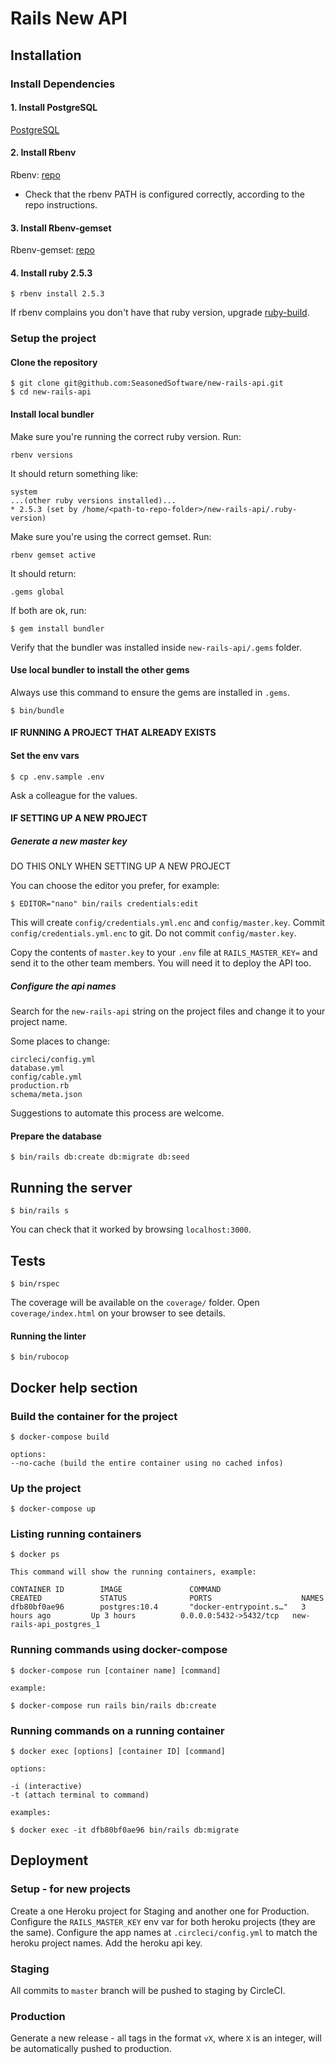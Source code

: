 # Rails New API

<!-- [![Maintainability](https://api.codeclimate.com/v1/badges/5f81c59b93f185a611da/maintainability)](https://codeclimate.com/repos/5bf2ae161b9400146a004ddd/maintainability) [![Test Coverage](https://api.codeclimate.com/v1/badges/5f81c59b93f185a611da/test_coverage)](https://codeclimate.com/repos/5bf2ae161b9400146a004ddd/test_coverage) [![CircleCI](https://circleci.com/gh/SeasonedSoftware/new-rails-api.svg?style=svg)](https://circleci.com/gh/SeasonedSoftware/new-rails-api) -->

## Installation

### Install Dependencies

#### 1. Install PostgreSQL

[PostgreSQL](http://postgresql.org/)

#### 2. Install Rbenv

Rbenv: [repo](https://github.com/rbenv/rbenv)

- Check that the rbenv PATH is configured correctly, according to the repo instructions.

#### 3. Install Rbenv-gemset

Rbenv-gemset: [repo](https://github.com/jf/rbenv-gemset)

#### 4. Install ruby 2.5.3

```
$ rbenv install 2.5.3
```

If rbenv complains you don't have that ruby version, upgrade [ruby-build](https://github.com/rbenv/ruby-build#readme).

### Setup the project

#### Clone the repository

```
$ git clone git@github.com:SeasonedSoftware/new-rails-api.git
$ cd new-rails-api
```

#### Install local bundler

Make sure you're running the correct ruby version. Run:

```
rbenv versions
```

It should return something like:

```
system
...(other ruby versions installed)...
* 2.5.3 (set by /home/<path-to-repo-folder>/new-rails-api/.ruby-version)

```

Make sure you're using the correct gemset. Run:

```
rbenv gemset active
```

It should return:

```
.gems global
```

If both are ok, run:

```
$ gem install bundler
```

Verify that the bundler was installed inside `new-rails-api/.gems` folder.

#### Use local bundler to install the other gems

Always use this command to ensure the gems are installed in `.gems`.

```
$ bin/bundle
```

#### IF RUNNING A PROJECT THAT ALREADY EXISTS

#### Set the env vars

```
$ cp .env.sample .env
```

Ask a colleague for the values.

#### IF SETTING UP A NEW PROJECT

##### Generate a new master key

DO THIS ONLY WHEN SETTING UP A NEW PROJECT

You can choose the editor you prefer, for example:

```
$ EDITOR="nano" bin/rails credentials:edit
```

This will create `config/credentials.yml.enc` and `config/master.key`.
Commit `config/credentials.yml.enc` to git. Do not commit `config/master.key`.

Copy the contents of `master.key` to your `.env` file at `RAILS_MASTER_KEY=` and send it to the other team members. You will need it to deploy the API too.

##### Configure the api names

Search for the `new-rails-api` string on the project files and change it to your project name.

Some places to change:

```
circleci/config.yml
database.yml
config/cable.yml
production.rb
schema/meta.json
```

Suggestions to automate this process are welcome.

#### Prepare the database

```
$ bin/rails db:create db:migrate db:seed
```

## Running the server

```
$ bin/rails s
```

You can check that it worked by browsing `localhost:3000`.

## Tests

```
$ bin/rspec
```

The coverage will be available on the `coverage/` folder. Open `coverage/index.html` on your browser to see details.

#### Running the linter

```
$ bin/rubocop
```

## Docker help section

### Build the container for the project

```
$ docker-compose build

options:
--no-cache (build the entire container using no cached infos)
```

### Up the project

```
$ docker-compose up
```

### Listing running containers

```
$ docker ps

This command will show the running containers, example:

CONTAINER ID        IMAGE               COMMAND                  CREATED             STATUS              PORTS                    NAMES
dfb80bf0ae96        postgres:10.4       "docker-entrypoint.s…"   3 hours ago         Up 3 hours          0.0.0.0:5432->5432/tcp   new-rails-api_postgres_1
```

### Running commands using docker-compose

```
$ docker-compose run [container name] [command]

example:

$ docker-compose run rails bin/rails db:create
```

### Running commands on a running container

```
$ docker exec [options] [container ID] [command]

options:

-i (interactive)
-t (attach terminal to command)

examples:

$ docker exec -it dfb80bf0ae96 bin/rails db:migrate
```

## Deployment

### Setup - for new projects

Create a one Heroku project for Staging and another one for Production.
Configure the `RAILS_MASTER_KEY` env var for both heroku projects (they are the same).
Configure the app names at `.circleci/config.yml` to match the heroku project names. Add the heroku api key.

### Staging

All commits to `master` branch will be pushed to staging by CircleCI.

### Production

Generate a new release - all tags in the format `vX`, where `X` is an integer, will be automatically pushed to production.
